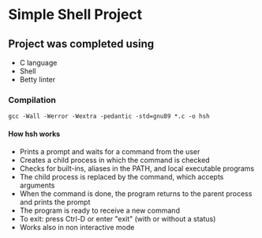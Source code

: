 # Simple Shell Project

## Project was completed using

- C language
- Shell
- Betty linter

### Compilation

`gcc -Wall -Werror -Wextra -pedantic -std=gnu89 *.c -o hsh`

#### How **hsh** works
* Prints a prompt and waits for a command from the user
* Creates a child process in which the command is checked
* Checks for built-ins, aliases in the PATH, and local executable programs
* The child process is replaced by the command, which accepts arguments
* When the command is done, the program returns to the parent process and prints the prompt
* The program is ready to receive a new command
* To exit: press Ctrl-D or enter "exit" (with or without a status)
* Works also in non interactive mode

